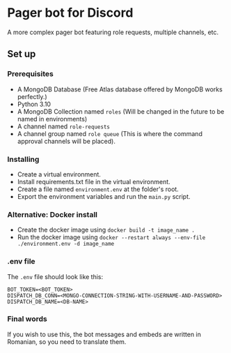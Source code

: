 # Pager bot for Discord
A more complex pager bot featuring role requests, multiple channels, etc.

## Set up

### Prerequisites
* A MongoDB Database (Free Atlas database offered by MongoDB works perfectly.)
* Python 3.10
* A MongoDB Collection named `roles` (Will be changed in the future to be named in environments)
* A channel named `role-requests`
* A channel group named `role queue` (This is where the command approval channels will be placed).

### Installing
* Create a virtual environment.
* Install requirements.txt file in the virtual environment.
* Create a file named `environment.env` at the folder's root.
* Export the environment variables and run the `main.py` script.

### Alternative: Docker install
* Create the docker image using `docker build -t image_name .`
* Run the docker image using `docker --restart always --env-file ./environment.env -d image_name`

### .env file
The `.env` file should look like this:
```
BOT_TOKEN=<BOT_TOKEN>
DISPATCH_DB_CONN=<MONGO-CONNECTION-STRING-WITH-USERNAME-AND-PASSWORD>
DISPATCH_DB_NAME=<DB-NAME>
```

### Final words
If you wish to use this, the bot messages and embeds are written in Romanian, so you need to translate them.
